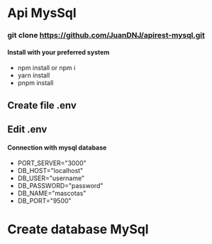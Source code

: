# Api MysSql
### git clone https://github.com/JuanDNJ/apirest-mysql.git

#### Install with your preferred system
- npm install or npm i
- yarn install
- pnpm install

##  Create file .env
##  Edit .env
#### Connection with mysql database
- PORT_SERVER="3000"
- DB_HOST="localhost"
- DB_USER="username"
- DB_PASSWORD="password"
- DB_NAME="mascotas"
- DB_PORT="9500"

# Create database MySql

